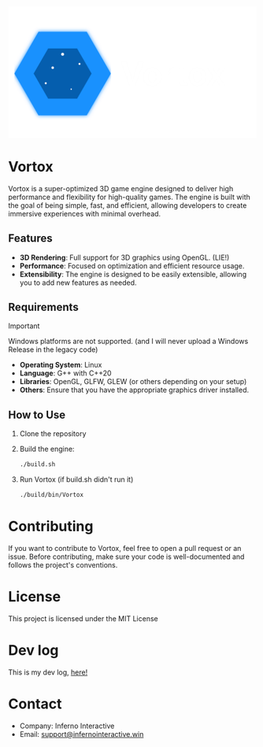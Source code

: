 ![VortoxxEngine](logo/defaultHigh.png)

# Vortox

Vortox is a super-optimized 3D game engine designed to deliver high performance and flexibility for high-quality games. The engine is built with the goal of being simple, fast, and efficient, allowing developers to create immersive experiences with minimal overhead.

## Features

- **3D Rendering**: Full support for 3D graphics using OpenGL. (LIE!)
- **Performance**: Focused on optimization and efficient resource usage.
- **Extensibility**: The engine is designed to be easily extensible, allowing you to add new features as needed.

## Requirements

> [!IMPORTANT]
> Windows platforms are not supported. (and I will never upload a Windows Release in the legacy code)

- **Operating System**: Linux
- **Language**: G++ with C++20
- **Libraries**: OpenGL, GLFW, GLEW (or others depending on your setup)
- **Others**: Ensure that you have the appropriate graphics driver installed.

## How to Use

1. Clone the repository

2. Build the engine:

   ```bash
   ./build.sh
   ```

3. Run Vortox (if build.sh didn't run it)

   ```bash
   ./build/bin/Vortox
   ```

# Contributing

If you want to contribute to Vortox, feel free to open a pull request or an issue. Before contributing, make sure your code is well-documented and follows the project's conventions.

# License

This project is licensed under the MIT License

# Dev log

This is my dev log, [here!](devlog.MD)

# Contact

- Company: Inferno Interactive
- Email: support@infernointeractive.win
